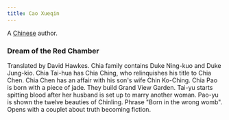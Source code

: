 ```yaml
---
title: Cao Xueqin
---
```


A [Chinese](../index.html) author.

### Dream of the Red Chamber

Translated by David Hawkes. Chia family contains Duke Ning-kuo and Duke Jung-kio. Chia Tai-hua has Chia Ching, who relinquishes his title to Chia Chen. Chia Chen has an affair with his son's wife Chin Ko-Ching. Chia Pao is born with a piece of jade. They build Grand View Garden. Tai-yu starts spitting blood after her husband is set up to marry another woman. Pao-yu is shown the twelve beauties of Chinling. Phrase "Born in the wrong womb". Opens with a couplet about truth becoming fiction.
